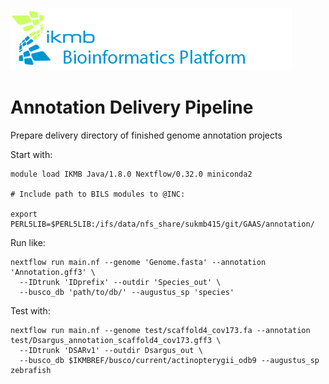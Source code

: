 ![](images/ikmb_bfx_logo.png)

# Annotation Delivery Pipeline
Prepare delivery directory of finished genome annotation projects

Start with:

```
module load IKMB Java/1.8.0 Nextflow/0.32.0 miniconda2 

# Include path to BILS modules to @INC: 

export PERL5LIB=$PERL5LIB:/ifs/data/nfs_share/sukmb415/git/GAAS/annotation/ 
```

Run like: 

```
nextflow run main.nf --genome 'Genome.fasta' --annotation 'Annotation.gff3' \
  --IDtrunk 'IDprefix' --outdir 'Species_out' \
  --busco_db 'path/to/db/' --augustus_sp 'species' 
```

Test with:

```
nextflow run main.nf --genome test/scaffold4_cov173.fa --annotation test/Dsargus_annotation_scaffold4_cov173.gff3 \
  --IDtrunk 'DSARv1' --outdir Dsargus_out \
  --busco_db $IKMBREF/busco/current/actinopterygii_odb9 --augustus_sp zebrafish

